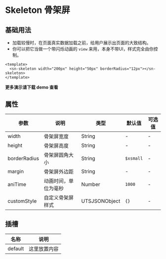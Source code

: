 # Skeleton 骨架屏
## 基础用法
- 加载较慢时，在页面真实数据加载之前，给用户展示出页面的大致结构。
- 你可以把它当做一个带闪烁动画的 `view` 来用，本身不带UI，样式完全由你控制。
```vue
<template>
  <sn-skeleton width="200px" height="50px" borderRadius="12px"></sn-skeleton>
</template>
```
**更多演示请下载 demo 查看**
## 属性
| 参数         | 说明                 | 类型          | 默认值    | 可选值 |
| ------------ | -------------------- | ------------- | --------- | ------ |
| width        | 骨架屏宽度           | String        | -         | -      |
| height       | 骨架屏高度           | String        | -         | -      |
| borderRadius | 骨架屏圆角大小       | String        | `$xsmall` | -      |
| margin       | 骨架屏外边距         | String        | -         | -      |
| aniTime      | 动画时间，单位为毫秒 | Number        | `1000`    | -      |
| customStyle  | 自定义骨架屏样式     | UTSJSONObject | `{}`      | -      |

## 插槽

| 名称    | 说明         |
| ------- | ------------ |
| default | 这里放置内容 |

<DemoPhone name="sn-skeleton" />